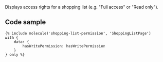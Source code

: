 Displays access rights for a shopping list (e.g. "Full access" or "Read only").

## Code sample 

```
{% include molecule('shopping-list-permission', 'ShoppingListPage') with {
    data: {
        hasWritePermission: hasWritePermission
    }
} only %}
```
